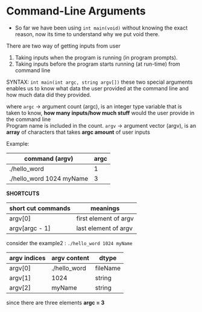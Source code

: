 # Command-Line Arguments

* So far we have been using `int main(void)` without knowing the exact reason, now its time to understand why we put void there.

There are two way of getting inputs from user

  1. Taking inputs when the program is running (in program prompts).
  2. Taking inputs before the program starts running (at run-time) from command line

SYNTAX:
  `int main(int argc, string argv[])`
      these two special arguments enables us to know what data the user provided at the command line and how much data did they provided.

where
    `argc` -> argument count (argc), is an integer type variable that is taken to know, **how many inputs/how much stuff** would the user provide in the command line <br /> Program name is included in the count.
    `argv` -> argument vector (argv), is an **array** of characters that takes **argc amount** of user inputs

Example:

| command (argv)           | argc |
|--------------------------|------|
| ./hello_word             | 1    |
| ./hello_word 1024 myName | 3    |

**SHORTCUTS**

| short cut commands | meanings              |
|--------------------|-----------------------|
| argv[0]            | first element of argv |
| argv[argc - 1]     | last element of argv  |

consider the example2 : `./hello_word 1024 myName`

| argv indices | argv content | dtype    |
|--------------|--------------|----------|
| argv[0]      | ./hello_word | fileName |
| argv[1]      | 1024         | string   | SPOILER -> THIS IS NOT INTEGER
| argv[2]      | myName       | string   |

since there are three elements **argc = 3**
